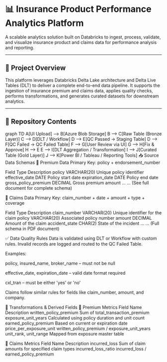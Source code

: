 # 📊 Insurance Product Performance Analytics Platform

A scalable analytics solution built on Databricks to ingest, process, validate, and visualize insurance product and claims data for performance analysis and reporting.

---

## 🚀 Project Overview

This platform leverages Databricks Delta Lake architecture and Delta Live Tables (DLT) to deliver a complete end-to-end data pipeline. It supports the ingestion of insurance premium and claims data, applies quality checks, performs transformations, and generates curated datasets for downstream analytics.

---

## 📂 Repository Contents



graph TD
  A[UI Upload] --> B[Azure Blob Storage]
  B --> C[Raw Table (Bronze Layer)]
  C --> D[DLT / Workflow]
  D --> E[QC Passed → Staging Table]
  D --> F[QC Failed → QC Failed Table]
  F --> G[User Review via UI]
  G --> H[Fix & Approve]
  H --> E
  E --> I[DLT Aggregation / Transformation]
  I --> J[Curated Table (Gold Layer)]
  J --> K[Power BI / Tableau / Reporting Tools]
📥 Source Data Schemas
🔹 Premium Data
Primary Key: policy + endorsement_number

Field	Type	Description
policy	VARCHAR(20)	Unique policy identifier
effective_date	DATE	Policy start date
expiration_date	DATE	Policy end date
gross_policy_premium	DECIMAL	Gross premium amount
...	...	(See full document for complete schema)

🔹 Claims Data
Primary Key: claim_number + date + amount + type + coverage

Field	Type	Description
claim_number	VARCHAR(20)	Unique identifier for the claim
policy	VARCHAR(20)	Associated policy number
amount	DECIMAL	Amount of the claim
accident_state	CHAR(2)	State of the incident
...	...	(Full schema in PDF document)

✅ Data Quality Rules
Data is validated using DLT or Workflow with custom rules. Invalid records are logged and routed to the QC Failed Table.

Examples:

policy, insured_name, broker_name – must not be null

effective_date, expiration_date – valid date format required

cxl_tran – must be either 'yes' or 'no'

Claims follow similar rules for fields like claim_number, amount, and company.

🔄 Transformations & Derived Fields
🔸 Premium Metrics
Field Name	Description
written_policy_premium	Sum of total_transaction_premium
exposure_unit_years	Calculated using policy duration and unit count
earned_policy_premium	Based on current or expiration date
price_per_exposure_unit	written_policy_premium / exposure_unit_years
unit_rank, unit_range	Mapped from exposure master table

🔸 Claims Metrics
Field Name	Description
incurred_loss	Sum of claim amounts for specified claim types
incurred_loss_ratio	incurred_loss / earned_policy_premium
